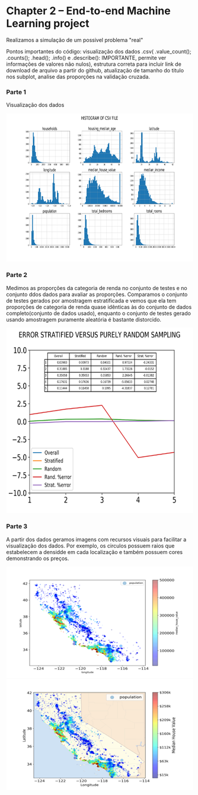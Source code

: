 # Chapter 2 – End-to-end Machine Learning project
Realizamos a simulação de um possivel problema "real"

Pontos importantes do código: visualização dos dados .csv( .value_count(); .counts(); .head(); .info() e .describe(): IMPORTANTE, permite ver informações de valores não nulos), estrutura correta para incluir link de download de arquivo a partir do github, atualização de tamanho do titulo nos subplot, analise das proporções na validação cruzada.

### Parte 1
Visualização dos dados


<img src="https://raw.githubusercontent.com/EwertonPSA/Practices_Machine_Learn/master/Book_Hands_On_ML/Chapter2/Images/end_to_end_project/attribute_histogram_plots.png" width="1700" height="400" />

### Parte 2

Medimos as proporções da categoria de renda no conjunto de testes e no conjunto ddos dados para avaliar as proporções. Comparamos o conjunto de testes gerados por amostragem estratificada e vemos que ela tem proporções de categoria de renda quase idênticas às do conjunto de dados completo(conjunto de dados usado), enquanto o conjunto de testes gerado usando amostragem puramente aleatória é bastante distorcido.

<img src="https://raw.githubusercontent.com/EwertonPSA/Practices_Machine_Learn/master/Book_Hands_On_ML/Chapter2/Images/end_to_end_project/stratified_versus_random.png" width="700" height="500" />

### Parte 3
A partir dos dados geramos imagens com recursos visuais para facilitar a visualização dos dados. Por exemplo, os circulos possuem raios que estabelecem a densidde em cada localização e também possuem cores demonstrando os preços.

<img src="https://raw.githubusercontent.com/EwertonPSA/Practices_Machine_Learn/master/Book_Hands_On_ML/Chapter2/Images/end_to_end_project/housing_prices_scatterplot.png" width="600" height="300" />

<img src="https://raw.githubusercontent.com/EwertonPSA/Practices_Machine_Learn/master/Book_Hands_On_ML/Chapter2/Images/end_to_end_project/california_housing_prices_scatterplot.png" width="600" height="300" />
